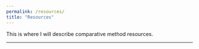 ```yaml
---
permalink: /resources/
title: "Resources"
---
```


This is where I will describe comparative method resources.

---